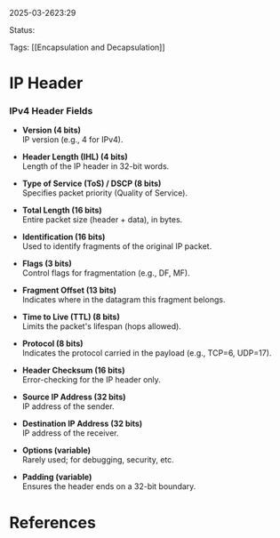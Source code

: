 
2025-03-2623:29

Status:

Tags: [[Encapsulation and Decapsulation]]


# IP Header

### IPv4 Header Fields

- **Version (4 bits)**  
  IP version (e.g., 4 for IPv4).

- **Header Length (IHL) (4 bits)**  
  Length of the IP header in 32-bit words.

- **Type of Service (ToS) / DSCP (8 bits)**  
  Specifies packet priority (Quality of Service).

- **Total Length (16 bits)**  
  Entire packet size (header + data), in bytes.

- **Identification (16 bits)**  
  Used to identify fragments of the original IP packet.

- **Flags (3 bits)**  
  Control flags for fragmentation (e.g., DF, MF).

- **Fragment Offset (13 bits)**  
  Indicates where in the datagram this fragment belongs.

- **Time to Live (TTL) (8 bits)**  
  Limits the packet's lifespan (hops allowed).

- **Protocol (8 bits)**  
  Indicates the protocol carried in the payload (e.g., TCP=6, UDP=17).

- **Header Checksum (16 bits)**  
  Error-checking for the IP header only.

- **Source IP Address (32 bits)**  
  IP address of the sender.

- **Destination IP Address (32 bits)**  
  IP address of the receiver.

- **Options (variable)**  
  Rarely used; for debugging, security, etc.

- **Padding (variable)**  
  Ensures the header ends on a 32-bit boundary.


# References
